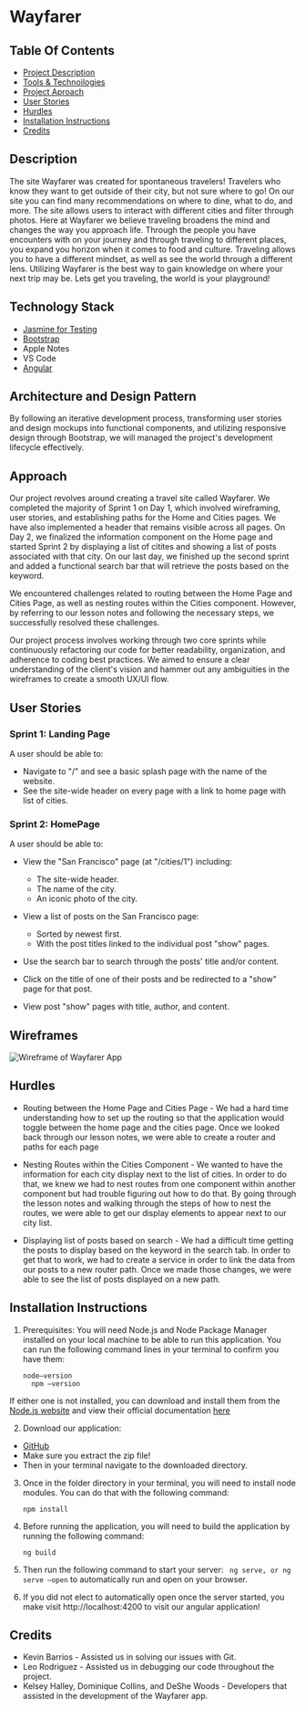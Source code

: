 # Wayfarer

## Table Of Contents
- [Project Description](#description)
- [Tools & Technoilogies](#technology-stack)
- [Project Aproach](#approach)
- [User Stories](#user-stories)
- [Hurdles](#hurdles)
- [Installation Instructions](#installation-instructions)
- [Credits](#credits)

## Description

The site Wayfarer was created for spontaneous travelers! Travelers who know they want to get outside of their city, but not sure where to go! On our site you can find many recommendations on where to dine, what to do, and more. The site allows users to interact with different cities and filter through photos. Here at Wayfarer we believe traveling broadens the mind and changes the way you approach life. Through the people you have encounters with on your journey and through traveling to different places, you expand you horizon when it comes to food and culture. Traveling allows you to have a different mindset, as well as see the world through a different lens. Utilizing Wayfarer is the best way to gain knowledge on where your next trip may be. Lets get you traveling, the world is your playground!

## Technology Stack
- [Jasmine for Testing](https://jasmine.github.io/tutorials/your_first_suite)
- [Bootstrap](https://getbootstrap.com/docs/5.3/getting-started/introduction/)
- Apple Notes
- VS Code
- [Angular](https://angular.io/start)

## Architecture and Design Pattern

By following an iterative development process, transforming user stories and design mockups into functional components, and utilizing responsive design through Bootstrap, we will managed the project's development lifecycle effectively.

## Approach

Our project revolves around creating a travel site called Wayfarer. We completed the majority of Sprint 1 on Day 1, which involved wireframing, user stories, and establishing paths for the Home and Cities pages. We have also implemented a header that remains visible across all pages. On Day 2, we finalized the information component on the Home page and started Sprint 2 by displaying a list of citites and showing a list of posts associated with that city. On our last day, we finished up the second sprint and added a functional search bar that will retrieve the posts based on the keyword.

We encountered challenges related to routing between the Home Page and Cities Page, as well as nesting routes within the Cities component. However, by referring to our lesson notes and following the necessary steps, we successfully resolved these challenges.

Our project process involves working through two core sprints  while continuously refactoring our code for better readability, organization, and adherence to coding best practices. We aimed to ensure a clear understanding of the client's vision and hammer out any ambiguities in the wireframes to create a smooth UX/UI flow.

## User Stories

### Sprint 1: Landing Page

A user should be able to:

- Navigate to "/" and see a basic splash page with the name of the website.
- See the site-wide header on every page with a link to home page with list of cities.

### Sprint 2: HomePage
A user should be able to:

- View the "San Francisco" page (at "/cities/1") including:
  - The site-wide header.
  - The name of the city.
  - An iconic photo of the city.

- View a list of posts on the San Francisco page:
  - Sorted by newest first.
  - With the post titles linked to the individual post "show" pages.

- Use the search bar to search through the posts' title and/or content.
- Click on the title of one of their posts and be redirected to a "show" page for that post.
- View post "show" pages with title, author, and content.

## Wireframes

![Wireframe of Wayfarer App]()

## Hurdles

- Routing between the Home Page and Cities Page - We had a hard time understanding how to set up the routing so that the application would toggle between the home page and the cities page. Once we looked back through our lesson notes, we were able to create a router and paths for each page

- Nesting Routes within the Cities Component - We wanted to have the information for each city display next to the list of cities. In order to do that, we knew we had to nest routes from one component within another component but had trouble figuring out how to do that. By going through the lesson notes and walking through the steps of how to nest the routes, we were able to get our display elements to appear next to our city list.

- Displaying list of posts based on search - We had a difficult time getting the posts to display based on the keyword in the search tab. In order to get that to work, we had to create a service in order to link the data from our posts to a new router path. Once we made those changes, we were able to see the list of posts displayed on a new path.

## Installation Instructions

1. Prerequisites: You will need Node.js and Node Package Manager installed on your local machine to be able to run this application. You can run the following command lines in your terminal to confirm you have them: 
   ```
   node—version
	 npm –version
   ```
If either one is not installed, you can download and install them from the [Node.js website](https://nodejs.org/en) and view their official documentation [here](https://nodejs.org/en/docs) 

2.	Download our application: 
  - [GitHub](https://github.com/woodsdeshe/wayfarer)
  - Make sure you extract the zip file! 
  - Then in your terminal navigate to the downloaded directory. 
  
3. Once in the folder directory in your terminal, you will need to install node modules. You can do that with the following command: 
    ```
    npm install
    ```
4. Before running the application, you will need to build the application by running the following command:
    ``` 
    ng build
    ```
5. Then run the following command to start your server: 
    ``` ng serve, or ng serve –open``` 
     to automatically run and open on your browser. 
     
6. If you did not elect to automatically open once the server started, you make visit http://localhost:4200 to visit our angular application! 

## Credits
- Kevin Barrios - Assisted us in solving our issues with Git.
- Leo Rodriguez - Assisted us in debugging our code throughout the project.
- Kelsey Halley, Dominique Collins, and DeShe Woods - Developers that assisted in the development of the Wayfarer app.
